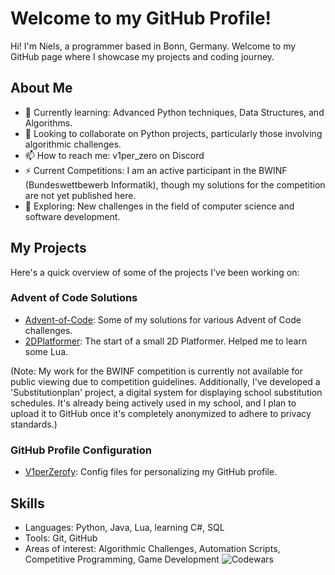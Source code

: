 # Welcome to my GitHub Profile!

Hi! I'm Niels, a programmer based in Bonn, Germany. Welcome to my GitHub page where I showcase my projects and coding journey.

## About Me

- 🌱 Currently learning: Advanced Python techniques, Data Structures, and Algorithms.
- 👯 Looking to collaborate on Python projects, particularly those involving algorithmic challenges.
- 📫 How to reach me: v1per_zero on Discord
- ⚡ Current Competitions: I am an active participant in the BWINF (Bundeswettbewerb Informatik), though my solutions for the competition are not yet published here.
- 🤔 Exploring: New challenges in the field of computer science and software development.

## My Projects

Here's a quick overview of some of the projects I've been working on:

### Advent of Code Solutions
- [Advent-of-Code](https://github.com/V1perZerofy/Advent-of-Code): Some of my solutions for various Advent of Code challenges.
- [2DPlatformer](https://github.com/V1perZerofy/2DPlatformer): The start of a small 2D Platformer. Helped me to learn some Lua.

(Note: My work for the BWINF competition is currently not available for public viewing due to competition guidelines. Additionally, I've developed a 'Substitutionplan' project, a digital system for displaying school substitution schedules. It's already being actively used in my school, and I plan to upload it to GitHub once it's completely anonymized to adhere to privacy standards.)

### GitHub Profile Configuration
- [V1perZerofy](https://github.com/V1perZerofy/V1perZerofy): Config files for personalizing my GitHub profile.

## Skills

- Languages: Python, Java, Lua, learning C#, SQL
- Tools: Git, GitHub
- Areas of interest: Algorithmic Challenges, Automation Scripts, Competitive Programming, Game Development
![Codewars](https://github.r2v.ch/codewars?user=V1perZerofy&stroke=red)
